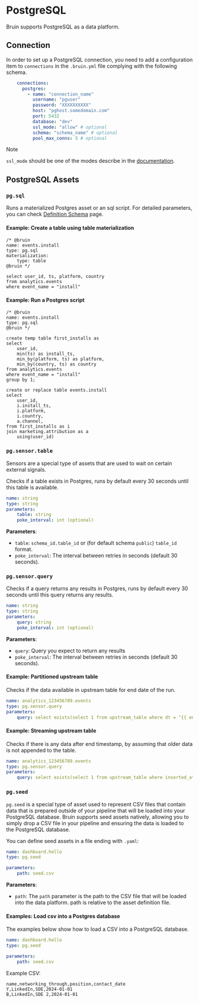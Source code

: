 # PostgreSQL

Bruin supports PostgreSQL as a data platform.

## Connection
In order to set up a PostgreSQL connection, you need to add a configuration item to `connections` in the `.bruin.yml` file complying with the following schema.

```yaml
    connections:
      postgres:
        - name: "connection_name"
          username: "pguser"
          password: "XXXXXXXXXX"
          host: "pghost.somedomain.com"
          port: 5432
          database: "dev"
          ssl_mode: "allow" # optional
          schema: "schema_name" # optional
          pool_max_conns: 5 # optional
```

> [!NOTE]
> `ssl_mode` should be one of the modes describe in the [documentation](https://www.postgresql.org/docs/current/libpq-ssl.html#LIBPQ-SSL-PROTECTION).

## PostgreSQL Assets

### `pg.sql`
Runs a materialized Postgres asset or an sql script. For detailed parameters, you can check [Definition Schema](../assets/definition-schema.md) page.


#### Example: Create a table using table materialization
```bruin-sql
/* @bruin
name: events.install
type: pg.sql
materialization:
    type: table
@bruin */

select user_id, ts, platform, country
from analytics.events
where event_name = "install"
```

#### Example: Run a Postgres script
```bruin-sql
/* @bruin
name: events.install
type: pg.sql
@bruin */

create temp table first_installs as
select 
    user_id, 
    min(ts) as install_ts,
    min_by(platform, ts) as platform,
    min_by(country, ts) as country
from analytics.events
where event_name = "install"
group by 1;

create or replace table events.install
select
    user_id, 
    i.install_ts,
    i.platform, 
    i.country,
    a.channel,
from first_installs as i
join marketing.attribution as a
    using(user_id)
```

### `pg.sensor.table`

Sensors are a special type of assets that are used to wait on certain external signals.


Checks if a table exists in Postgres, runs by default every 30 seconds until this table is available.

```yaml
name: string
type: string
parameters:
    table: string
    poke_interval: int (optional)
```
**Parameters**:
- `table`: `schema_id.table_id` or (for default schema `public`) `table_id` format.
- `poke_interval`: The interval between retries in seconds (default 30 seconds). 



### `pg.sensor.query`

Checks if a query returns any results in Postgres, runs by default every 30 seconds until this query returns any results.

```yaml
name: string
type: string
parameters:
    query: string
    poke_interval: int (optional)
```

**Parameters**:
- `query`: Query you expect to return any results
- `poke_interval`: The interval between retries in seconds (default 30 seconds).


#### Example: Partitioned upstream table

Checks if the data available in upstream table for end date of the run.
```yaml
name: analytics_123456789.events
type: pg.sensor.query
parameters:
    query: select exists(select 1 from upstream_table where dt = "{{ end_date }}"
```

#### Example: Streaming upstream table

Checks if there is any data after end timestamp, by assuming that older data is not appended to the table.
```yaml
name: analytics_123456789.events
type: pg.sensor.query
parameters:
    query: select exists(select 1 from upstream_table where inserted_at > "{{ end_timestamp }}"
```

### `pg.seed`
`pg.seed` is a special type of asset used to represent CSV files that contain data that is prepared outside of your pipeline that will be loaded into your PostgreSQL database. Bruin supports seed assets natively, allowing you to simply drop a CSV file in your pipeline and ensuring the data is loaded to the PostgreSQL database.

You can define seed assets in a file ending with `.yaml`:
```yaml
name: dashboard.hello
type: pg.seed

parameters:
    path: seed.csv
```

**Parameters**:
- `path`:  The `path` parameter is the path to the CSV file that will be loaded into the data platform. path is relative to the asset definition file.


####  Examples: Load csv into a Postgres database

The examples below show how to load a CSV into a PostgreSQL database.
```yaml
name: dashboard.hello
type: pg.seed

parameters:
    path: seed.csv
```

Example CSV:

```csv
name,networking_through,position,contact_date
Y,LinkedIn,SDE,2024-01-01
B,LinkedIn,SDE 2,2024-01-01
```
